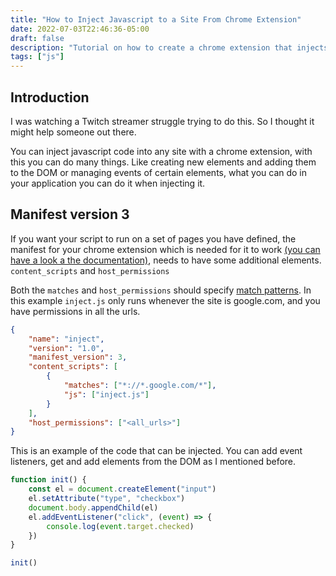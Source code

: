 ```yaml
---
title: "How to Inject Javascript to a Site From Chrome Extension"
date: 2022-07-03T22:46:36-05:00
draft: false
description: "Tutorial on how to create a chrome extension that injects code into a site"
tags: ["js"]
---
```


## Introduction

I was watching a Twitch streamer struggle trying to do this. So I thought it might help someone out there.

You can inject javascript code into any site with a chrome extension, with this you can do many things. Like creating new elements and adding them to the DOM or managing events of certain elements, what you can do in your application you can do it when injecting it.

## Manifest version 3

If you want your script to run on a set of pages you have defined, the manifest for your chrome extension which is needed for it to work [(you can have a look a the documentation)](https://developer.chrome.com/docs/extensions/mv3/getstarted/), needs to have some additional elements. `content_scripts` and `host_permissions`

Both the `matches` and `host_permissions` should specify [match patterns](https://developer.chrome.com/docs/extensions/mv3/match_patterns/). In this example `inject.js` only runs whenever the site is google.com, and you have permissions in all the urls.

```json
{
    "name": "inject",
    "version": "1.0",
    "manifest_version": 3,
    "content_scripts": [
        {
            "matches": ["*://*.google.com/*"],
            "js": ["inject.js"]
        }
    ],
    "host_permissions": ["<all_urls>"]
}
```

This is an example of the code that can be injected. You can add event listeners, get and add elements from the DOM as I mentioned before.

```js
function init() {
    const el = document.createElement("input")
    el.setAttribute("type", "checkbox")
    document.body.appendChild(el)
    el.addEventListener("click", (event) => {
        console.log(event.target.checked)
    })
}

init()
```
